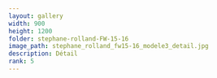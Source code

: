 ```yaml
---
layout: gallery
width: 900
height: 1200
folder: stephane-rolland-FW-15-16
image_path: stephane_rolland_fw15-16_modele3_detail.jpg
description: Détail
rank: 5
---
```

